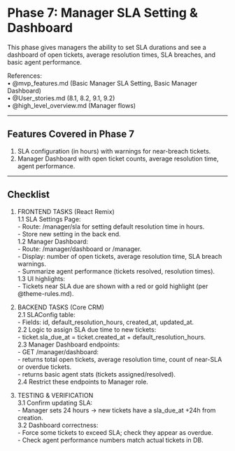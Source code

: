 # Phase 7: Manager SLA Setting & Dashboard

This phase gives managers the ability to set SLA durations and see a dashboard of open tickets, average resolution times, SLA breaches, and basic agent performance.

References:  
• @mvp_features.md (Basic Manager SLA Setting, Basic Manager Dashboard)  
• @User_stories.md (8.1, 8.2, 9.1, 9.2)  
• @high_level_overview.md (Manager flows)  

---

## Features Covered in Phase 7
1. SLA configuration (in hours) with warnings for near-breach tickets.  
2. Manager Dashboard with open ticket counts, average resolution time, agent performance.  

---

## Checklist

1. FRONTEND TASKS (React Remix)  
   1.1 SLA Settings Page:  
       - Route: /manager/sla for setting default resolution time in hours.  
       - Store new setting in the back end.  
   1.2 Manager Dashboard:  
       - Route: /manager/dashboard or /manager.  
       - Display: number of open tickets, average resolution time, SLA breach warnings.  
       - Summarize agent performance (tickets resolved, resolution times).  
   1.3 UI highlights:  
       - Tickets near SLA due are shown with a red or gold highlight (per @theme-rules.md).  

2. BACKEND TASKS (Core CRM)  
   2.1 SLAConfig table:  
       - Fields: id, default_resolution_hours, created_at, updated_at.  
   2.2 Logic to assign SLA due time to new tickets:  
       - ticket.sla_due_at = ticket.created_at + default_resolution_hours.  
   2.3 Manager Dashboard endpoints:  
       - GET /manager/dashboard:  
         - returns total open tickets, average resolution time, count of near-SLA or overdue tickets.  
         - returns basic agent stats (tickets assigned/resolved).  
   2.4 Restrict these endpoints to Manager role.  

3. TESTING & VERIFICATION  
   3.1 Confirm updating SLA:  
       - Manager sets 24 hours → new tickets have a sla_due_at +24h from creation.  
   3.2 Dashboard correctness:  
       - Force some tickets to exceed SLA; check they appear as overdue.  
       - Check agent performance numbers match actual tickets in DB.  